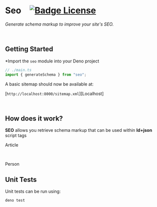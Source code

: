 # Seo   [![Badge License]][License]

*Generate schema markup to improve your site's SEO.*

<br>

## Getting Started

*Import the `seo` module into your Deno project

```ts
// ./main.ts
import { generateSchema } from "seo";

```

A basic sitemap should now be available at:
    
[`http://localhost:8000/sitemap.xml`][Localhost]
    
<br>

## How does it work?

**SEO** allows you retrieve schema markup that can be used within **ld+json** script tags

Article

<br>

Person

## Unit Tests

Unit tests can be run using:

```shell
deno test
```

<br>

<!----------------------------------------------------------------------------->

[License]: LICENSE


<!----------------------------------[ Badges ]--------------------------------->

[Badge License]: https://img.shields.io/badge/License-MIT-ac8b11.svg?style=for-the-badge&labelColor=yellow
